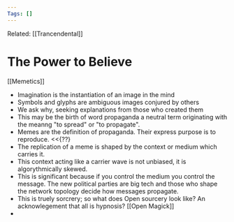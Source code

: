 ```yaml
---
Tags: []
---
```

Related: [[Trancendental]]
# The Power to Believe
[[Memetics]]
- Imagination is the instantiation of an image in the mind
- Symbols and glyphs are ambiguous images conjured by others
- We ask why, seeking explanations from those who created them
- This may be the birth of word propaganda a neutral term originating with the meanng "to spread" or "to propagate".
- Memes are the definition of propaganda. Their express purpose is to reproduce. <<{??}
- The replication of a meme is shaped by the context or medium 		which carries it. 
- This context acting like a carrier wave is not unbiased, it is algorythmically skewed. 
- This is significant because if you control the medium you control the message. The new political parties are big tech and those who shape the network topology decide how messages propagate. 
- This is truely sorcrery; so what does Open sourcery look like? An acknowlegement that all is hypnosis? [[Open Magick]]
- 
